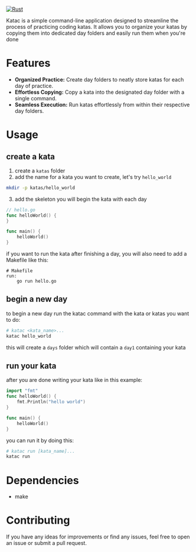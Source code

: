 [![Rust](https://github.com/aldevv/katac_rs/actions/workflows/rust.yml/badge.svg)](https://github.com/aldevv/katac_rs/actions/workflows/rust.yml) 

Katac is a simple command-line application designed to streamline the process of practicing coding katas. It allows you to organize your katas by copying them into dedicated day folders and easily run them when you're done

# Features

- **Organized Practice:** Create day folders to neatly store katas for each day of practice.
- **Effortless Copying:** Copy a kata into the designated day folder with a single command.
- **Seamless Execution:** Run katas effortlessly from within their respective day folders.

# Usage
## create a kata
1. create a `katas` folder
2. add the name for a kata you want to create, let's try `hello_world`
```bash
mkdir -p katas/hello_world
```
3. add the skeleton you will begin the kata with each day
```go
// hello.go
func helloWorld() {
}

func main() {
    helloWorld()
}
```

if you want to run the kata after finishing a day, you will also need to add a Makefile like
this:
```make
# Makefile
run:
    go run hello.go
```

## begin a new day
to begin a new day run the katac command with the kata or katas you want to do:
```bash
# katac <kata_name>...
katac hello_world
```
this will create a `days` folder which will contain a `day1` containing your kata

## run your kata
after you are done writing your kata like in this example:
```go
import "fmt"
func helloWorld() {
    fmt.Println("hello world")
}

func main() {
    helloWorld()
}
```
you can run it by doing this:
```bash
# katac run [kata_name]...
katac run
```

# Dependencies
- make


# Contributing

If you have any ideas for improvements or find any issues, feel free to open an issue or submit a pull request.
